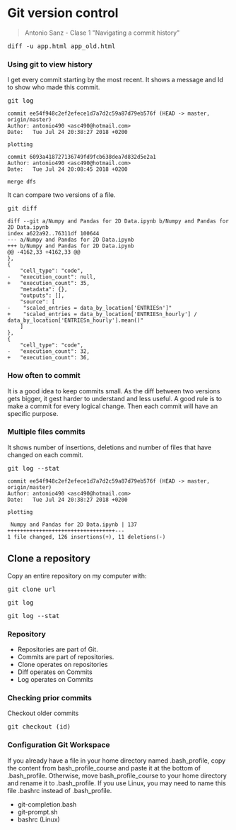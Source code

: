 # Git version control

> Antonio Sanz - Clase 1 "Navigating a commit history"


<kbd> diff -u app.html app_old.html</kbd>



### Using git to view history

I get every commit starting by the most recent. It shows a message and Id to show who made this commit.


<kbd>git log</kbd>

    commit ee54f948c2ef2efece1d7a7d2c59a87d79eb576f (HEAD -> master, origin/master)
    Author: antonio490 <asc490@hotmail.com>
    Date:   Tue Jul 24 20:38:27 2018 +0200

    plotting

    commit 6093a418727136749fd9fcb638dea7d832d5e2a1
    Author: antonio490 <asc490@hotmail.com>
    Date:   Tue Jul 24 20:08:45 2018 +0200

    merge dfs

It can compare two versions of a file.

<kbd>git diff</kbd>

    diff --git a/Numpy and Pandas for 2D Data.ipynb b/Numpy and Pandas for 2D Data.ipynb
    index a622a92..76311df 100644
    --- a/Numpy and Pandas for 2D Data.ipynb        
    +++ b/Numpy and Pandas for 2D Data.ipynb        
    @@ -4162,33 +4162,33 @@
    },
    {
        "cell_type": "code",
    -   "execution_count": null,
    +   "execution_count": 35,
        "metadata": {},
        "outputs": [],
        "source": [
    -    "scaled_entries = data_by_location['ENTRIESn']"
    +    "scaled_entries = data_by_location['ENTRIESn_hourly'] / data_by_location['ENTRIESn_hourly'].mean()"
        ]
    },
    {
        "cell_type": "code",
    -   "execution_count": 32,
    +   "execution_count": 36,



### How often to commit

It is a good idea to keep commits small. As the diff between two versions gets bigger, it gest harder to understand and less useful. A good rule is to make a commit for every logical change. Then each commit will have an specific purpose.

### Multiple files commits

It shows number of insertions, deletions and number of files that have changed on each commit.

<kbd>git log --stat </kbd>

    commit ee54f948c2ef2efece1d7a7d2c59a87d79eb576f (HEAD -> master, origin/master)
    Author: antonio490 <asc490@hotmail.com>
    Date:   Tue Jul 24 20:38:27 2018 +0200

    plotting

     Numpy and Pandas for 2D Data.ipynb | 137 ++++++++++++++++++++++++++++++++++---
    1 file changed, 126 insertions(+), 11 deletions(-)


## Clone a repository

Copy an entire repository on my computer with:

<kbd>git clone url</kbd>

<kbd>git log</kbd>

<kbd>git log --stat</kbd>

### Repository

- Repositories are part of Git. 
- Commits are part of repositories.
- Clone operates on repositories
- Diff operates on Commits
- Log operates on Commits

### Checking prior commits

Checkout older commits

<kbd>git checkout (id) </kbd>


### Configuration Git Workspace

If you already have a file in your home directory named .bash_profile, copy the content from bash_profile_course and paste it at the bottom of .bash_profile. Otherwise, move bash_profile_course to your home directory and rename it to .bash_profile. If you use Linux, you may need to name this file .bashrc instead of .bash_profile.

- git-completion.bash
- git-prompt.sh
- bashrc (Linux)

